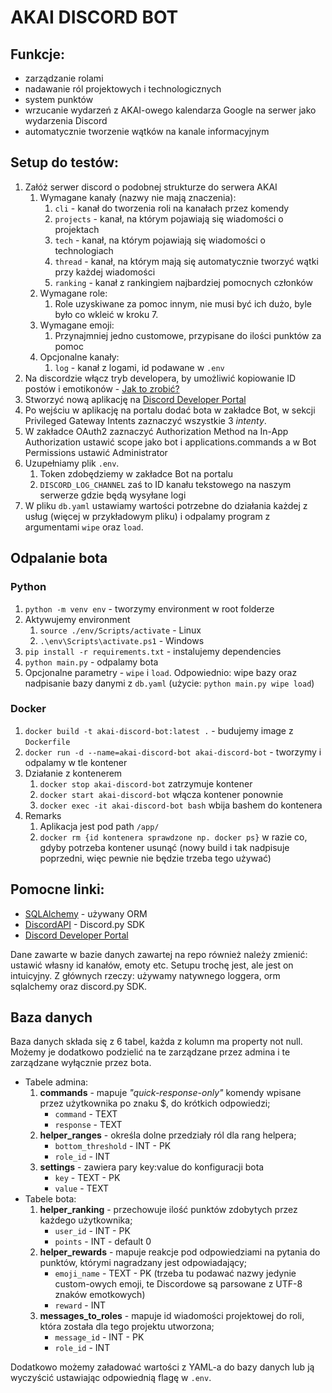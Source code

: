# AKAI DISCORD BOT

## Funkcje:

- zarządzanie rolami
- nadawanie ról projektowych i technologicznych
- system punktów
- wrzucanie wydarzeń z AKAI-owego kalendarza Google na serwer jako wydarzenia Discord
- automatycznie tworzenie wątków na kanale informacyjnym


## Setup do testów:
1. Załóż serwer discord o podobnej strukturze do serwera AKAI
   1. Wymagane kanały (nazwy nie mają znaczenia):
      1. `cli` - kanał do tworzenia roli na kanałach przez komendy
      2. `projects` - kanał, na którym pojawiają się wiadomości o projektach
      3. `tech` - kanał, na którym pojawiają się wiadomości o technologiach
      4. `thread` - kanał, na którym mają się automatycznie tworzyć wątki przy każdej wiadomości
      5. `ranking` - kanał z rankingiem najbardziej pomocnych członków
   2. Wymagane role:
      1. Role uzyskiwane za pomoc innym, nie musi być ich dużo, byle było co wkleić w kroku 7.
   3. Wymagane emoji:
      1. Przynajmniej jedno customowe, przypisane do ilości punktów za pomoc
   4. Opcjonalne kanały:
      1. `log` - kanał z logami, id podawane w `.env`
2. Na discordzie włącz tryb developera, by umożliwić kopiowanie ID postów i emotikonów - [Jak to zrobić?](https://www.howtogeek.com/714348/how-to-enable-or-disable-developer-mode-on-discord/)
3. Stworzyć nową aplikację na [Discord Developer Portal](https://discord.com/developers/applications/.)
4. Po wejściu w aplikację na portalu dodać bota w zakładce Bot, w sekcji Privileged Gateway Intents zaznaczyć wszystkie 3 *intenty*.
5. W zakładce OAuth2 zaznaczyć Authorization Method na In-App Authorization ustawić scope jako bot i applications.commands a w Bot Permissions ustawić Administrator
6. Uzupełniamy plik `.env`.
   1. Token zdobędziemy w zakładce Bot na portalu
   2. `DISCORD_LOG_CHANNEL` zaś to ID kanału tekstowego na naszym serwerze gdzie będą wysyłane logi 
7. W pliku `db.yaml` ustawiamy wartości potrzebne do działania każdej z usług (więcej w przykładowym pliku) i odpalamy program z argumentami `wipe` oraz `load`.


## Odpalanie bota

### Python
1. `python -m venv env` - tworzymy environment w root folderze
2. Aktywujemy environment
   1. `source ./env/Scripts/activate` - Linux 
   2. `.\env\Scripts\activate.ps1` - Windows
3. `pip install -r requirements.txt` - instalujemy dependencies
4. `python main.py` - odpalamy bota
5. Opcjonalne parametry - `wipe` i `load`. Odpowiednio: wipe bazy oraz nadpisanie bazy danymi z `db.yaml` (użycie: `python main.py wipe load`)

### Docker
1. `docker build -t akai-discord-bot:latest .` - budujemy image z `Dockerfile`
2. `docker run -d --name=akai-discord-bot akai-discord-bot` - tworzymy i odpalamy w tle kontener
3. Działanie z kontenerem
   1. `docker stop akai-discord-bot` zatrzymuje kontener
   2. `docker start akai-discord-bot` włącza kontener ponownie
   3. `docker exec -it akai-discord-bot bash` wbija bashem do kontenera
4. Remarks
   1. Aplikacja jest pod path `/app/`
   2. `docker rm {id kontenera sprawdzone np. docker ps}` w razie co, gdyby potrzeba kontener usunąć (nowy build i tak nadpisuje poprzedni, więc pewnie nie będzie trzeba tego używać)


## Pomocne linki: 
- [SQLAlchemy](https://docs.sqlalchemy.org/en/14/orm/tutorial.html) - używany ORM  
- [DiscordAPI](https://discordpy.readthedocs.io/en/stable/api.html) - Discord.py SDK
- [Discord Developer Portal](https://discord.com/developers/applications/.)

Dane zawarte w bazie danych zawartej na repo również należy zmienić: ustawić własny id kanałów, emoty etc. Setupu trochę jest, ale jest on intuicyjny. Z głównych rzeczy: używamy natywnego loggera, orm sqlalchemy oraz discord.py SDK.


## Baza danych

Baza danych składa się z 6 tabel, każda z kolumn ma property not null. Możemy je dodatkowo podzielić na te zarządzane
przez admina i te zarządzane wyłącznie przez bota.

* Tabele admina:
   1. **commands** - mapuje _"quick-response-only"_ komendy wpisane przez użytkownika po znaku $, do krótkich
      odpowiedzi;
      - `command` - TEXT
      - `response` - TEXT
   2. **helper_ranges** - określa dolne przedziały ról dla rang helpera;
      - `bottom_threshold` - INT - PK
      - `role_id` - INT
   3. **settings** - zawiera pary key:value do konfiguracji bota
      - `key` - TEXT - PK
      - `value` - TEXT
* Tabele bota:
   1. **helper_ranking** - przechowuje ilość punktów zdobytych przez każdego użytkownika;
      - `user_id` - INT - PK
      - `points` - INT - default 0
   2. **helper_rewards** - mapuje reakcje pod odpowiedziami na pytania do punktów, którymi nagradzany jest
      odpowiadający;
      - `emoji_name` - TEXT - PK (trzeba tu podawać nazwy jedynie custom-owych emoji, te Discordowe są parsowane z UTF-8 znaków emotkowych)
      - `reward` - INT
   3. **messages_to_roles** - mapuje id wiadomości projektowej do roli, która została dla tego projektu utworzona;
      - `message_id` - INT - PK
      - `role_id` - INT

Dodatkowo możemy załadować wartości z YAML-a do bazy danych lub ją wyczyścić ustawiając odpowiednią flagę w `.env`.

